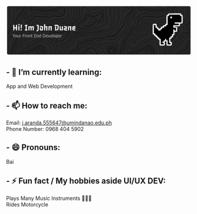 ![Header](github-header-banner.png)

## - 🌱 I’m currently learning:  
App and Web Development
## - 📫 How to reach me:
Email: j.aranda.555647@umindanao.edu.ph  
Phone Number: 0968 404 5902
## - 😄 Pronouns:  
Bai
## - ⚡ Fun fact / My hobbies aside UI/UX DEV:  
Plays Many Music Instruments 🎸🎹🥁  
Rides Motorcycle


